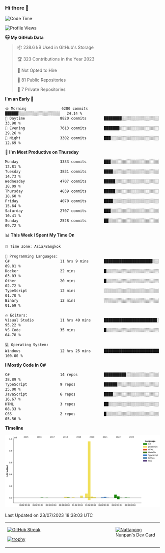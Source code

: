 ### Hi there 👋

<!--START_SECTION:waka-->
![Code Time](http://img.shields.io/badge/Code%20Time-685%20hrs%2036%20mins-blue)

![Profile Views](http://img.shields.io/badge/Profile%20Views-0-blue)

**🐱 My GitHub Data** 

> 📦 238.6 kB Used in GitHub's Storage 
 > 
> 🏆 323 Contributions in the Year 2023
 > 
> 🚫 Not Opted to Hire
 > 
> 📜 81 Public Repositories 
 > 
> 🔑 7 Private Repositories 
 > 
**I'm an Early 🐤** 

```text
🌞 Morning                6280 commits        ██████░░░░░░░░░░░░░░░░░░░   24.14 % 
🌆 Daytime                8820 commits        ████████░░░░░░░░░░░░░░░░░   33.90 % 
🌃 Evening                7613 commits        ███████░░░░░░░░░░░░░░░░░░   29.26 % 
🌙 Night                  3302 commits        ███░░░░░░░░░░░░░░░░░░░░░░   12.69 % 
```
📅 **I'm Most Productive on Thursday** 

```text
Monday                   3333 commits        ███░░░░░░░░░░░░░░░░░░░░░░   12.81 % 
Tuesday                  3831 commits        ████░░░░░░░░░░░░░░░░░░░░░   14.73 % 
Wednesday                4707 commits        █████░░░░░░░░░░░░░░░░░░░░   18.09 % 
Thursday                 4839 commits        █████░░░░░░░░░░░░░░░░░░░░   18.60 % 
Friday                   4070 commits        ████░░░░░░░░░░░░░░░░░░░░░   15.64 % 
Saturday                 2707 commits        ███░░░░░░░░░░░░░░░░░░░░░░   10.41 % 
Sunday                   2528 commits        ██░░░░░░░░░░░░░░░░░░░░░░░   09.72 % 
```


📊 **This Week I Spent My Time On** 

```text
🕑︎ Time Zone: Asia/Bangkok

💬 Programming Languages: 
C#                       11 hrs 9 mins       ██████████████████████░░░   89.81 % 
Docker                   22 mins             █░░░░░░░░░░░░░░░░░░░░░░░░   03.03 % 
Other                    20 mins             █░░░░░░░░░░░░░░░░░░░░░░░░   02.72 % 
TypeScript               12 mins             ░░░░░░░░░░░░░░░░░░░░░░░░░   01.70 % 
Binary                   12 mins             ░░░░░░░░░░░░░░░░░░░░░░░░░   01.69 % 

🔥 Editors: 
Visual Studio            11 hrs 49 mins      ████████████████████████░   95.22 % 
VS Code                  35 mins             █░░░░░░░░░░░░░░░░░░░░░░░░   04.78 % 

💻 Operating System: 
Windows                  12 hrs 25 mins      █████████████████████████   100.00 % 
```

**I Mostly Code in C#** 

```text
C#                       14 repos            ██████████░░░░░░░░░░░░░░░   38.89 % 
TypeScript               9 repos             ██████░░░░░░░░░░░░░░░░░░░   25.00 % 
JavaScript               6 repos             ████░░░░░░░░░░░░░░░░░░░░░   16.67 % 
HTML                     3 repos             ██░░░░░░░░░░░░░░░░░░░░░░░   08.33 % 
CSS                      2 repos             █░░░░░░░░░░░░░░░░░░░░░░░░   05.56 % 
```



**Timeline**

![Lines of Code chart](https://raw.githubusercontent.com/aixasz/aixasz/main/assets/bar_graph.png)


 Last Updated on 23/07/2023 18:38:03 UTC
<!--END_SECTION:waka-->

<table>
<tr>
<td width="70%" valign="top">
 
 [![GitHub Streak](http://github-readme-streak-stats.herokuapp.com?user=aixasz&theme=github-dark&hide_border=true&date_format=%5BY%20%5DM%20j)](https://git.io/streak-stats)

 [![trophy](https://github-profile-trophy.vercel.app/?username=aixasz&theme=onedark)](https://github.com/ryo-ma/github-profile-trophy)
 </td>
<td width="30%" valign="top">
 
<a href="https://app.daily.dev/aixasz"><img src="https://api.daily.dev/devcards/403207936e6547c9a85ea449e9f3abe8.png?r=re8" alt="Nattapong Nunpan's Dev Card"/></a>

 </td>
</tr>
</table>
 
